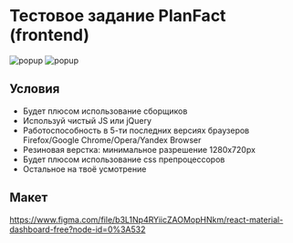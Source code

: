 # Тестовое задание PlanFact (frontend)
![popup](https://github.com/planfact/frontend/raw/master/popup.png)
![popup](https://github.com/planfact/frontend/raw/master/table.png)
## Условия

- Будет плюсом использование сборщиков 
- Используй чистый JS или jQuery
- Работоспособность в 5-ти последних версиях браузеров Firefox/Google Chrome/Opera/Yandex Browser
- Резиновая верстка: минимальное разрешение 1280x720px
- Будет плюсом использование css препроцессоров 
- Остальное на твоё усмотрение

## Макет

https://www.figma.com/file/b3L1Np4RYiicZAOMopHNkm/react-material-dashboard-free?node-id=0%3A532
